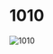 # 1010

![1010](https://user-images.githubusercontent.com/55534787/100031353-ca2e2480-2e38-11eb-885d-5b1a36470c53.png)
